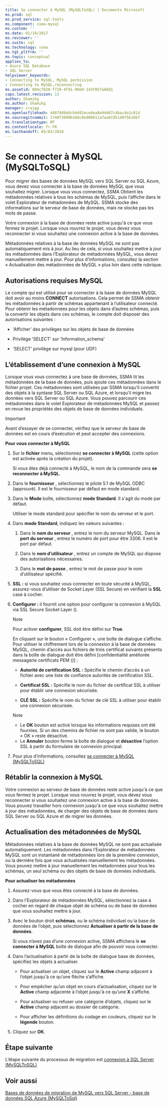 ```yaml
---
title: Se connecter à MySQL (MySQLToSQL) | Documents Microsoft
ms.prod: sql
ms.prod_service: sql-tools
ms.component: ssma-mysql
ms.custom: ''
ms.date: 01/19/2017
ms.reviewer: ''
ms.suite: sql
ms.technology: ssma
ms.tgt_pltfrm: ''
ms.topic: conceptual
applies_to:
- Azure SQL Database
- SQL Server
helpviewer_keywords:
- Connecting to MySQL, MySQL permission
- Connecting to MySQL,reconnecting
ms.assetid: 084c7020-f729-4f91-90e0-143f85fa68d1
caps.latest.revision: 13
author: Shamikg
ms.author: Shamikg
manager: craigg
ms.openlocfilehash: 44874d6ddcb4482ecedea8e94dd7c4bac4a1c01d
ms.sourcegitcommit: 1740f3090b168c0e809611a7aa6fd514075616bf
ms.translationtype: MT
ms.contentlocale: fr-FR
ms.lasthandoff: 05/03/2018
---
```

# <a name="connecting-to-mysql-mysqltosql"></a>Se connecter à MySQL (MySQLToSQL)
Pour migrer des bases de données MySQL vers SQL Server ou SQL Azure, vous devez vous connecter à la base de données MySQL que vous souhaitez migrer. Lorsque vous vous connectez, SSMA Obtient les métadonnées relatives à tous les schémas de MySQL, puis l’affiche dans le volet Explorateur de métadonnées de MySQL. SSMA stocke des informations sur le serveur de base de données, mais ne stocke pas les mots de passe.  
  
Votre connexion à la base de données reste active jusqu'à ce que vous fermez le projet. Lorsque vous rouvrez le projet, vous devez vous reconnecter si vous souhaitez une connexion active à la base de données.  
  
Métadonnées relatives à la base de données MySQL ne sont pas automatiquement mis à jour. Au lieu de cela, si vous souhaitez mettre à jour les métadonnées dans l’Explorateur de métadonnées MySQL, vous devez manuellement mettre à jour. Pour plus d’informations, consultez la section « Actualisation des métadonnées de MySQL » plus loin dans cette rubrique.  
  
## <a name="required-mysql-permissions"></a>Autorisations requises MySQL  
Le compte qui est utilisé pour se connecter à la base de données MySQL doit avoir au moins **CONNECT** autorisations. Cela permet de SSMA obtenir les métadonnées à partir de schémas appartenant à l’utilisateur connecté. Pour obtenir les métadonnées pour les objets dans d’autres schémas, puis la convertir les objets dans ces schémas, le compte doit disposer des autorisations suivantes :  
  
-   'Afficher' des privilèges sur les objets de base de données  
  
-   Privilège 'SELECT' sur 'Information_schema'  
  
-   'SELECT' privilège sur mysql (pour UDF)  
  
## <a name="establishing-a-connection-to-mysql"></a>L’établissement d’une connexion à MySQL  
Lorsque vous vous connectez à une base de données, SSMA lit les métadonnées de la base de données, puis ajoute ces métadonnées dans le fichier projet. Ces métadonnées sont utilisées par SSMA lorsqu’il convertit des objets à la syntaxe SQL Server ou SQL Azure, et lorsqu’il migre les données vers SQL Server ou SQL Azure. Vous pouvez parcourir ces métadonnées dans le volet Explorateur de métadonnées MySQL et passez en revue les propriétés des objets de base de données individuels.  
  
> [!IMPORTANT]  
> Avant d’essayer de se connecter, vérifiez que le serveur de base de données est en cours d’exécution et peut accepter des connexions.  
  
**Pour vous connecter à MySQL**  
  
1.  Sur le **fichier** menu, sélectionnez **se connecter à MySQL** (cette option est activée après la création du projet).  
  
    Si vous êtes déjà connecté à MySQL, le nom de la commande sera **se reconnecter à MySQL**.  
  
2.  Dans le **fournisseur** , sélectionnez le pilote 5.1 de MySQL ODBC (approuvé). Il est le fournisseur par défaut en mode standard.  
  
3.  Dans le **Mode** boîte, sélectionnez **mode Standard**. Il s'agit du mode par défaut.  
  
    Utiliser le mode standard pour spécifier le nom du serveur et le port.  
  
4.  Dans **mode Standard**, indiquez les valeurs suivantes :  
  
    1.  Dans le **nom du serveur** , entrez le nom du serveur MySQL. Dans le **port du serveur** , entrez le numéro de port pour être 3306. Il est le port par défaut.  
  
    2.  Dans le **nom d’utilisateur** , entrez un compte de MySQL qui dispose des autorisations nécessaires.  
  
    3.  Dans le **mot de passe** , entrez le mot de passe pour le nom d’utilisateur spécifié.  
  
5.  **SSL :** si vous souhaitez vous connecter en toute sécurité à MySQL, assurez-vous d’utiliser de Socket Layer (SSL Secure) en vérifiant la **SSL** case à cocher.  
  
6.  **Configurer :** il fournit une option pour configurer la connexion à MySQL via SSL Secure Socket Layer ().  
  
    > [!NOTE]  
    > Pour activer **configurer**, SSL doit être défini sur **True**.  
  
    En cliquant sur le bouton « Configurer », une boîte de dialogue s’affiche. Pour utiliser le chiffrement lors de la connexion à la base de données MySQL, chemin d’accès aux fichiers de trois certificat suivants présents dans la boîte de dialogue doit être défini [confidentialité améliorée messagerie certificats PEM ()] :  
  
    -   **Autorité de certification SSL :** Spécifie le chemin d’accès à un fichier avec une liste de confiance autorités de certification SSL.  
  
    -   **Certificat SSL :** Spécifie le nom du fichier de certificat SSL à utiliser pour établir une connexion sécurisée.  
  
    -   **CLÉ SSL :** Spécifie le nom du fichier de clé SSL à utiliser pour établir une connexion sécurisée.  
  
    > [!NOTE]  
    > -   Le **OK** bouton est activé lorsque les informations requises ont été fournies. Si un des chemins de fichier ne sont pas valide, le bouton « OK » reste désactivé.  
    > -   Le **Annuler** bouton ferme la boîte de dialogue et **désactive** l’option SSL à partir du formulaire de connexion principal.  
  
7.  Pour plus d’informations, consultez [se connecter à MySQL &#40;MySQLToSQL&#41;](../../ssma/mysql/connect-to-mysql-mysqltosql.md)  
  
## <a name="reconnecting-to-mysql"></a>Rétablir la connexion à MySQL  
Votre connexion au serveur de base de données reste active jusqu'à ce que vous fermez le projet. Lorsque vous rouvrez le projet, vous devez vous reconnecter si vous souhaitez une connexion active à la base de données. Vous pouvez travailler hors connexion jusqu'à ce que vous souhaitez mettre à jour des métadonnées, de charger des objets de base de données dans SQL Server ou SQL Azure et de migrer les données.  
  
## <a name="refreshing-mysql-metadata"></a>Actualisation des métadonnées de MySQL  
Métadonnées relatives à la base de données MySQL ne sont pas actualisée automatiquement. Les métadonnées dans l’Explorateur de métadonnées MySQL sont un instantané de métadonnées lors de la première connexion, ou la dernière fois que vous actualisées manuellement les métadonnées. Vous pouvez mettre à jour manuellement les métadonnées pour tous les schémas, un seul schéma ou des objets de base de données individuels.  
  
**Pour actualiser les métadonnées**  
  
1.  Assurez-vous que vous êtes connecté à la base de données.  
  
2.  Dans l’Explorateur de métadonnées MySQL, sélectionnez la case à cocher en regard de chaque objet de schéma ou de base de données que vous souhaitez mettre à jour.  
  
3.  Avec le bouton droit **schémas**, ou le schéma individuel ou la base de données de l’objet, puis sélectionnez **Actualiser à partir de la base de données**.  
  
    Si vous n’avez pas d’une connexion active, SSMA affichera le **se connecter à MySQL** boîte de dialogue afin de pouvoir vous connecter.  
  
4.  Dans l’actualisation à partir de la boîte de dialogue base de données, spécifiez les objets à actualiser.  
  
    -   Pour actualiser un objet, cliquez sur le **Active** champ adjacent à l’objet jusqu'à ce qu’une flèche s’affiche.  
  
    -   Pour empêcher qu’un objet en cours d’actualisation, cliquez sur le **Active** champ adjacente à l’objet jusqu'à ce qu’une **X** s’affiche.  
  
    -   Pour actualiser ou refuser une catégorie d’objets, cliquez sur le **Active** champ adjacent au dossier de catégorie.  
  
    -   Pour afficher les définitions du codage en couleurs, cliquez sur le **légende** bouton.  
  
5.  Cliquez sur **OK**.  
  
## <a name="next-step"></a>Étape suivante  
L’étape suivante du processus de migration est [connexion à SQL Server &#40;MySQLToSQL&#41;](../../ssma/mysql/connecting-to-sql-server-mysqltosql.md)  
  
## <a name="see-also"></a>Voir aussi  
[Bases de données de migration de MySQL vers SQL Server - base de données SQL Azure &#40;MySQLToSql&#41;](../../ssma/mysql/migrating-mysql-databases-to-sql-server-azure-sql-db-mysqltosql.md)  
  
